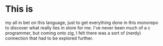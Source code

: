# This is 
my all in bet on this language, just to get everything done in this monorepo to discover what really lies in store for me. I've never been much of a c programmer, but coming onto zig, I felt there was a sort of (nerdy) connection that had to be explored further. 
